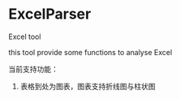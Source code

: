 # ExcelParser
Excel tool

this tool provide some functions to analyse Excel

当前支持功能：
1. 表格到处为图表，图表支持折线图与柱状图
